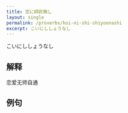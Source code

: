 ```yaml
---
title: 恋に師匠無し
layout: single
permalink: /proverbs/koi-ni-shi-shiyoonashi
excerpt: こいにししょうなし
---
```


こいにししょうなし

## 解释

恋爱无师自通

## 例句

